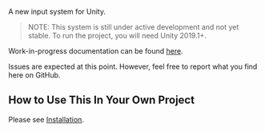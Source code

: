 A new input system for Unity.

>NOTE: This system is still under active development and not yet stable. To run the project, you will need Unity 2019.1+.

Work-in-progress documentation can be found [here](https://github.com/Unity-Technologies/InputSystem/blob/develop/Packages/com.unity.inputsystem/Documentation~/TableOfContents.md).

Issues are expected at this point. However, feel free to report what you find here on GitHub.

## How to Use This In Your Own Project
Please see [Installation](https://github.com/Unity-Technologies/InputSystem/blob/develop/Packages/com.unity.inputsystem/Documentation~/Installation.md).

